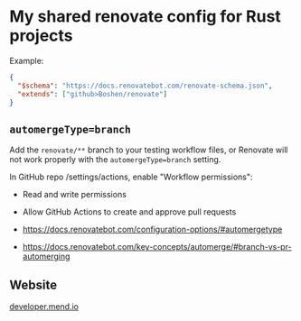 # My shared renovate config for Rust projects

Example:

```json
{
  "$schema": "https://docs.renovatebot.com/renovate-schema.json",
  "extends": ["github>Boshen/renovate"]
}
```

## `automergeType=branch`

Add the `renovate/**` branch to your testing workflow files, or Renovate will not work properly with the `automergeType=branch` setting.

In GitHub repo /settings/actions, enable "Workflow permissions":

* Read and write permissions
* Allow GitHub Actions to create and approve pull requests

* https://docs.renovatebot.com/configuration-options/#automergetype
* https://docs.renovatebot.com/key-concepts/automerge/#branch-vs-pr-automerging

## Website

[developer.mend.io](https://developer.mend.io)
